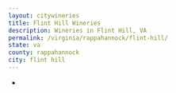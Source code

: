 ```yaml
---
layout: citywineries
title: Flint Hill Wineries
description: Wineries in Flint Hill, VA
permalink: /virginia/rappahannock/flint-hill/
state: va
county: rappahannock
city: flint hill
---
```

-
